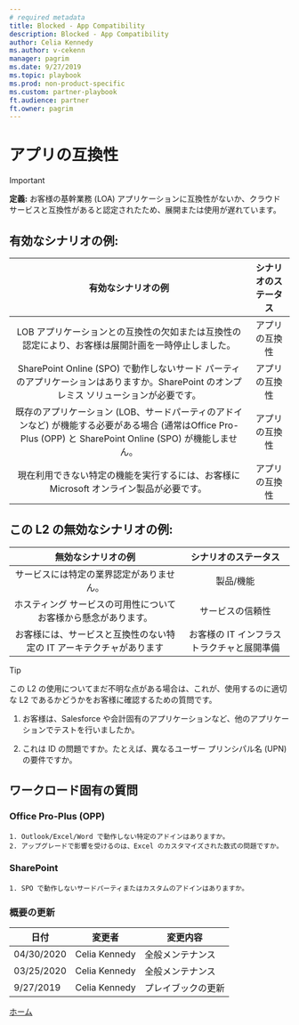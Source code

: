 ```yaml
---
# required metadata
title: Blocked - App Compatibility
description: Blocked - App Compatibility
author: Celia Kennedy
ms.author: v-cekenn
manager: pagrim
ms.date: 9/27/2019
ms.topic: playbook 
ms.prod: non-product-specific 
ms.custom: partner-playbook 
ft.audience: partner
ft.owner: pagrim
---
```


# アプリの互換性

> [!IMPORTANT]
> **定義:** お客様の基幹業務 (LOA) アプリケーションに互換性がないか、クラウド サービスと互換性があると認定されたため、展開または使用が遅れています。

## 有効なシナリオの例:

| 有効なシナリオの例| シナリオのステータス|
| :--: | :--: |
| LOB アプリケーションとの互換性の欠如または互換性の認定により、お客様は展開計画を一時停止しました。| アプリの互換性|
| SharePoint Online (SPO) で動作しないサード パーティのアプリケーションはありますか。SharePoint のオンプレミス ソリューションが必要です。| アプリの互換性|
| 既存のアプリケーション (LOB、サードパーティのアドインなど) が機能する必要がある場合 (通常はOffice Pro-Plus (OPP) と SharePoint Online (SPO) が機能しません。| アプリの互換性|
| 現在利用できない特定の機能を実行するには、お客様に Microsoft オンライン製品が必要です。  | アプリの互換性|

## この L2 の無効なシナリオの例:

| 無効なシナリオの例| シナリオのステータス|
| :--: | :--: |
| サービスには特定の業界認定がありません。| 製品/機能|
| ホスティング サービスの可用性についてお客様から懸念があります。| サービスの信頼性|
| お客様には、サービスと互換性のない特定の IT アーキテクチャがあります| お客様の IT インフラストラクチャと展開準備|

> [!TIP]
> この L2 の使用についてまだ不明な点がある場合は、これが、使用するのに適切な L2 であるかどうかをお客様に確認するための質問です。
>
>   1. お客様は、Salesforce や会計固有のアプリケーションなど、他のアプリケーションでテストを行いましたか。
>
>   2. これは ID の問題ですか。たとえば、異なるユーザー プリンシパル名 (UPN) の要件ですか。

## ワークロード固有の質問

### Office Pro-Plus (OPP)

    1. Outlook/Excel/Word で動作しない特定のアドインはありますか。
    2. アップグレードで影響を受けるのは、Excel のカスタマイズされた数式の問題ですか。

### SharePoint

    1. SPO で動作しないサードパーティまたはカスタムのアドインはありますか。

### 概要の更新

|日付|変更者|変更内容|
|---------|---------------|----------------------------|
|04/30/2020| Celia Kennedy| 全般メンテナンス|
|03/25/2020| Celia Kennedy| 全般メンテナンス|
|9/27/2019| Celia Kennedy| プレイブックの更新|

[ホーム](http://partner-docs.microsoft.com)
